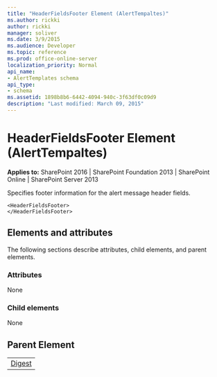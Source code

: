 ```yaml
---
title: "HeaderFieldsFooter Element (AlertTempaltes)"
ms.author: rickki
author: rickki
manager: soliver
ms.date: 3/9/2015
ms.audience: Developer
ms.topic: reference
ms.prod: office-online-server
localization_priority: Normal
api_name:
- AlertTemplates schema
api_type:
- schema
ms.assetid: 1898b8b6-6442-4094-940c-3f63df0c09d9
description: "Last modified: March 09, 2015"
---
```


# HeaderFieldsFooter Element (AlertTempaltes)

 
  
 **Applies to:** SharePoint 2016 | SharePoint Foundation 2013 | SharePoint Online | SharePoint Server 2013
  
Specifies footer information for the alert message header fields.
  
```
<HeaderFieldsFooter>
</HeaderFieldsFooter>
```

## Elements and attributes

The following sections describe attributes, child elements, and parent elements.

### Attributes

None
  
### Child elements

None
  
## Parent Element

||
|:-----|
|[Digest](digest-element-alerttemplates.md)|
   

